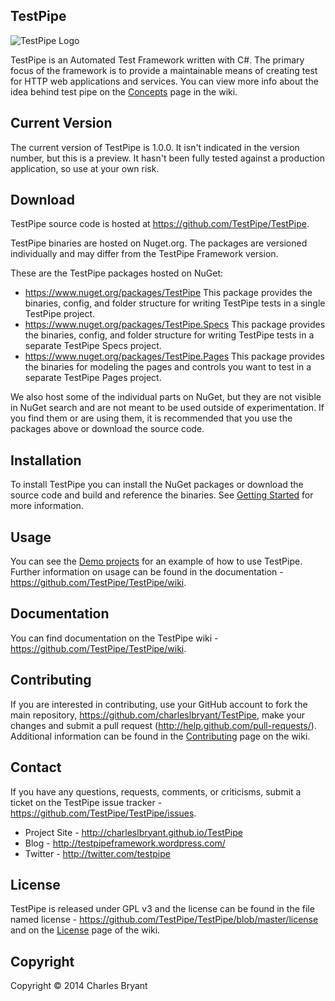 TestPipe
--------

![TestPipe Logo](https://github.com/TestPipe/TestPipe/blob/master/creative/logo/logo.png?raw=true)

TestPipe is an Automated Test Framework written with C#. The primary focus of 
the framework is to provide a maintainable means of creating test for HTTP web applications and services. You can view more info about the idea behind test pipe on the [Concepts](https://github.com/TestPipe/wiki/Concepts) page in the wiki.

Current Version
---------------

The current version of TestPipe is 1.0.0. It isn't indicated in the version 
number, but this is a preview. It hasn't been fully tested against a production 
application, so use at your own risk.

Download
--------

TestPipe source code is hosted at https://github.com/TestPipe/TestPipe. 

TestPipe binaries are hosted on Nuget.org. The packages are versioned individually and may differ from the TestPipe Framework version.

These are the TestPipe packages hosted on NuGet:

- https://www.nuget.org/packages/TestPipe
  This package provides the binaries, config, and folder structure for writing TestPipe tests in a single TestPipe project.
- https://www.nuget.org/packages/TestPipe.Specs
  This package provides the binaries, config, and folder structure for writing TestPipe tests in a separate TestPipe Specs project.
- https://www.nuget.org/packages/TestPipe.Pages
  This package provides the binaries for modeling the pages and controls you want to test in a separate TestPipe Pages project.

We also host some of the individual parts on NuGet, but they are not visible in NuGet search and are not meant to be used outside of experimentation. If you find them or are using them, it is recommended that you use the packages above or download the source code.

Installation
------------

To install TestPipe you can install the NuGet packages or download the source 
code and build and reference the binaries. See [Getting Started](https://github.com/TestPipe/TestPipe/wiki/Getting-Started) for more information.

Usage
-----

You can see the [Demo projects](https://github.com/TestPipe/TestPipe/tree/master/source/demo) for an example of how to use TestPipe. Further 
information on usage can be found in the documentation - https://github.com/TestPipe/TestPipe/wiki.

Documentation
-------------

You can find documentation on the TestPipe wiki - 
https://github.com/TestPipe/TestPipe/wiki.

Contributing
------------

If you are interested in contributing, use your GitHub account to fork the main repository, https://github.com/charleslbryant/TestPipe, make your changes and 
submit a pull request (http://help.github.com/pull-requests/). Additional information can be found in the [Contributing](https://github.com/TestPipe/TestPipe/wiki/Contributing) page on the wiki.

Contact
-------

If you have any questions, requests, comments, or criticisms, submit a ticket on 
the TestPipe issue tracker - https://github.com/TestPipe/TestPipe/issues.

* Project Site - http://charleslbryant.github.io/TestPipe
* Blog - http://testpipeframework.wordpress.com/
* Twitter - http://twitter.com/testpipe

License
-------

TestPipe is released under GPL v3 and the license can be found in the file named
license - https://github.com/TestPipe/TestPipe/blob/master/license and on the [License](https://github.com/TestPipe/TestPipe/wiki/License) page of the wiki.

Copyright
---------

Copyright © 2014 Charles Bryant
